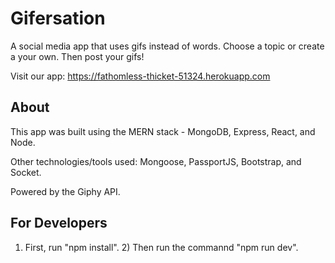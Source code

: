 # Gifersation

A social media app that uses gifs instead of words. Choose a topic or create a your own. Then post your gifs! 

Visit our app: https://fathomless-thicket-51324.herokuapp.com

## About
This app was built using the MERN stack - MongoDB, Express, React, and Node. 

Other technologies/tools used: Mongoose, PassportJS, Bootstrap, and Socket. 

Powered by the Giphy API.

## For Developers
1) First, run "npm install". 2) Then run the commannd "npm run dev". 